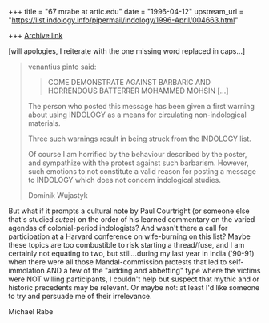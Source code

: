 +++
title = "67 mrabe at artic.edu"
date = "1996-04-12"
upstream_url = "https://list.indology.info/pipermail/indology/1996-April/004663.html"

+++
[Archive link](https://list.indology.info/pipermail/indology/1996-April/004663.html)

[will apologies, I reiterate with the one missing word replaced in caps...]

>venantius pinto said:
>>
>> COME DEMONSTRATE AGAINST BARBARIC AND HORRENDOUS BATTERRER MOHAMMED MOHSIN
>[...]
>
>
>The person who posted this message has been given a first warning about
>using INDOLOGY as a means for circulating non-indological materials.
>
>Three such warnings result in being struck from the INDOLOGY list.
>
>Of course I am horrified by the behaviour described by the poster, and
>sympathize with the protest against such barbarism.  However, such
>emotions to not constitute a valid reason for posting a message to
>INDOLOGY which does not concern indological studies.
>
>Dominik Wujastyk

But what if it prompts a cultural note by Paul Courtright (or someone else
that's studied _sutee_) on the order of his learned commentary on the
varied agendas of colonial-period indologists?  And wasn't there a call for
participation at a Harvard conference on wife-burning on this list?  Maybe
these topics are too combustible to risk starting a thread/fuse, and I am
certainly not equating to two, but still...during my last year in India
('90-91) when there were all those Mandal-commission protests that led to
self-immolation AND a few of the "aidding and abbetting" type where the
victims were NOT willing participants, I couldn't help but suspect that
mythic and or historic precedents may be relevant.  Or maybe not: at least
I'd like someone to try and persuade me of their irrelevance.

Michael Rabe






